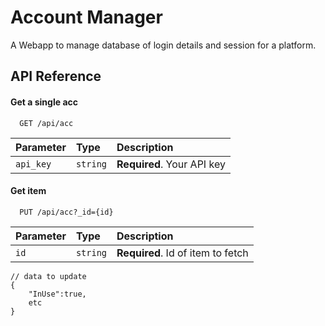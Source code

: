 
# Account Manager
A Webapp to manage database of login details and session for a platform.


## API Reference

#### Get a single acc

```http
  GET /api/acc
```

| Parameter | Type     | Description                |
| :-------- | :------- | :------------------------- |
| `api_key` | `string` | **Required**. Your API key |

#### Get item

```http
  PUT /api/acc?_id={id}
```

| Parameter | Type     | Description                       |
| :-------- | :------- | :-------------------------------- |
| `id`      | `string` | **Required**. Id of item to fetch |


```
// data to update
{
    "InUse":true,
    etc
}
```



